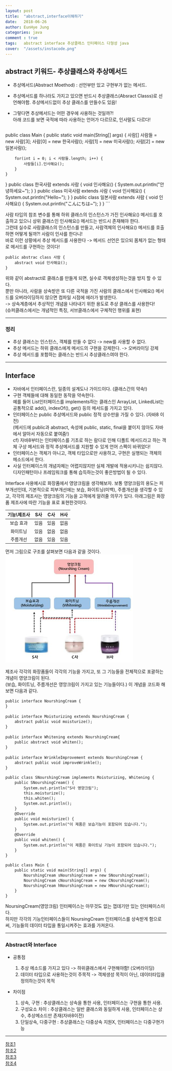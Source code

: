 ```yaml
---
layout: post
title:  "abstract,interface이해하기"
date:   2018-06-26
author: EunHye Jung
categories: java
comment : true
tags:	abstract interface 추상클래스 인터페이스 다형성 java
cover:  "/assets/instacode.png"
---
```

   
   

## abstract 키워드- 추상클래스와 추상메서드	
	
* 추상메서드(Abstract Moethod) : 선언부만 있고 구현부가 없는 메서드.	
* 추상메서드를 하나라도 가지고 있으면 반드시 추상클래스(Absract Classs)로 선언해야함.	
  추상메서드없이 추상 클래스를 만들수도 있음!	
	
* 그렇다면 추상메서드는 어떤 경우에 사용하는 것일까?!		
   아래 코드를 보면 국적에 따라 사용하는 언어가 다르므로, 인사말도 다르다!
 	
	```
public class Main {
	public static void main(String[] args) {
    	사람[] 사람들 = new 사람[3];
        사람[0] = new 한국사람();
        사람[1] = new 미국사람();
        사람[2] = new 일본사람();
        
        for(int i = 0; i < 사람들.length; i++) {
        	사람들[i].인사해요();
        }
    }
}
public class 한국사람 extends 사람 {
	void 인사해요() {
		System.out.println("안녕하세요~");
	}
}
public class 미국사람 extends 사람 {
	void 인사해요() {
		System.out.println("Hello~");
	}
}
public class 일본사람 extends 사람 {
	void 인사해요() {
		System.out.println("こんにちは~");
	}
}
	```
    

    	
  사람 타입의 참조 변수를 통해 하위 클래스의 인스턴스가 가진 인사해요() 메서드를 호출하고 있으니 상위 클래스인 인사해요() 메서드는 반드시 존재해야 한다.	
   그런데 실수로 사람클래스의 인스턴스를 만들고, 사람객체의 인사해요() 메서드를 호출하면 어떻게 될까?! 사람이 인사를 한다니! 	
   바로 이런 상황에서 추상 메서드를 사용한다 -> 메서드 선언은 있으되 몸체가 없는 형태로 메서드를 구현하는 것이다!		
     	
```
public abstrac class 사람 {
	abstract void 인사해요();
}
```
	
   위와 같이 abstract로 클래스를 만들게 되면, 실수로 객체생성하는것을 방지 할 수 있다.			
   뿐만 아니라, 사람을 상속받은 또 다른 국적을 가진 사람의 클래스에서 인사해요() 메서드를 오버라이딩하지 않으면 컴파일 시점에 에러가 발생한다.				
   -> 상속계층에서 추상적인 개념을 나타내기 위한 용도로 추상 클래스를 사용한다!				
      (슈퍼클래스에서는 개념적인 특징, 서브클래스에서 구체적인 행위를 표현)
   
   
_ _ _
	
    	
        	
### 정리			
* 추상 클래스는 인스턴스, 객체를 만들 수 없다 -> new를 사용할 수 없다.		
* 추상 메서드는 하위 클래스에게 메서드의 구현을 강제한다. -> 오버라이딩 강제			
* 추상 메서드를 포함하는 클래스는 반드시 추상클래스여야 한다.			
		
- - -
		
		
## Interface 
* 자바에서 인터페이스란, 일종의 설계도나 가이드이다. (클래스간의 약속!)			
* 구현 객체들에 대해 동일한 동작을 약속한다.		
  예를 들어 List인터페이스를 implements하는 클래스인 ArrayList, LinkedList는 공통적으로 add(), indexOf(), get() 등의 메서드를 가지고 있다.	
* 인터페이스는 public 추상메서드와 public 정적 상수만을 가질 수 있다.	(자바8 이전)				
	(메서드에 public과 abstract, 속성에 public, static, final을 붙이지 않아도 자바에서 알아서 자동으로 붙여줌!)	
	cf) 자바8부터는 인터페이스를 기초로 하는 람다로 인해 디폴트 메서드라고 하는 객체 구상 메서드와 정적 추상메서드를 지원할 수 있게 언어 스펙이 바뀌었다!		
* 인터페이스는 객체가 아니고, 객체 타입으로만 사용하고, 구현은 실행되는 객체의 메소드에서 한다.		
* 사실 인터페이스의 개념자체는 어렵지않지만 실제 개발에 적용시키니는 쉽지않다. 디자인패턴이나 프레임워크를 통해 습득하는것이 좋은방법이 될 수 있다.				
	
Interface 사용예시로 화장품에서 영양크림을 생각해보자. 보통 영양크림의 용도는 피부개선인데, 기본적으로 피부개선에는 보습, 화이트닝(미백), 주름개선을 생각할 수 있고, 각각의 제조사는 영양크림의 기능을 고객에게 알려줄 의무가 있다. 아래그림은 화장품 제조사에 따란 기능을 표로 표현한것이다.		
	
|  <center>기능\제조사</center> |  <center>S사</center> |  <center>C사</center> | <center>H사</center> |
|:--------|:--------:|--------:|--------:|
|<center>보습	효과</center> | <center>있음 </center> |<center>있음</center> |<center>없음</center>|
|<center>화이트닝</center> | <center>있음 </center> |<center>없음</center>|<center>없음</center>|
|<center>주름개선</center> | <center>없음 </center> |<center>있음</center>|<center>있음</center>|
    
	
먼저 그림으로 구조를 살펴보면 다음과 같을 것이다.		
![content01](/assets/contents/content01.JPG)
	
제조사 각각의 화장품들이 각각의 기능을 가지고, 또 그 기능들을 전체적으로 포괄하는 개념이 영양크림이 된다. 	
(보습, 화이트닝, 주름개선은 영앙크림이 가지고 있는 기능들이다.)
이 개념을 코드화 해보면 다음과 같다.
```
public interface NourshingCream {
}

public interface Moisturizing extends NourshingCream {
	abstract public void moisturize();
}

public interface Whitening extends NourshingCream{
	public abstract void whiten();
}

public interface WrinkleImprovement extends NourshingCream {
	abstract public void improveWrinkle();
}
```
	
```
public class SNourshingCream implements Moisturizing, Whitening {
	public SNourshingCream() {
		System.out.println("S사 영양크림");
		this.moisturize();
		this.whiten();
		System.out.println();
	}
	@Override
	public void moisturize() {
		System.out.println("이 제품은 보습기능이 포함되어 있습니다.");
	}
	@Override
	public void whiten() {
		System.out.println("이 제품은 화이트닝 기능이 포함되어 있습니다.");
	}
}
```
	
```
public class Main {
	public static void main(String[] args) {
		NourshingCream sNourshingCream = new SNourshingCream();
		NourshingCream cNourshingCream = new CNourshingCream();
		NourshingCream hNourshingCream = new HNourshingCream();	
	}
}

```
	
NoursingCream(영앙크림) 인터페이스는 아무것도 없는 껍데기만 있는 인터페이스이다.		
하지만 각각의 기능인터페이스들이 NoursingCream 인터페이스를 상속받게 함으로써, 기능들의 데이터 타입을 통일시켜주는 효과를 가져온다.			


- - -
### Abstract와 Interface				
* 공통점			     
	1) 추상 메소드를 가지고 있다 -> 하위클래스에서 구현해야함! (오버라이딩)		       
    2) 데이터 타입으로 사용하는것이 주목적 ->  객체생성 목적이 아닌, 데이터타입을 정의하는것이 목적	   
                   
           
* 차이점		                 
	1) 상속, 구현 : 추상클래스는 상속을 통한 사용, 인터페이스는 구현을 통한 사용.              
    2) 구성요소 차이 : 추상클래스는 일반 클래스와 동일하게 사용, 인터페이스는 상수, 추상메소드만 존재(자바8이전)			                          
    3) 단일상속, 다중구현 : 추상클래스는 다중상속 지원X, 인터페이스는 다중구현가능			          
   
   
   
   
   
- - -
	
    
[참조1](https://book.naver.com/bookdb/book_detail.nhn?bid=8920762)		                      
[참조2](https://www.geeksforgeeks.org/difference-between-abstract-class-and-interface-in-java/)			                       
[참조3](https://www.inflearn.com/course/%EC%8B%A4%EC%A0%84-%EC%9E%90%EB%B0%94-%EA%B0%95%EC%A2%8C/)			                     
[참조4](https://www.scaler.com/topics/java/difference-between-abstract-class-and-interface/)
		            
